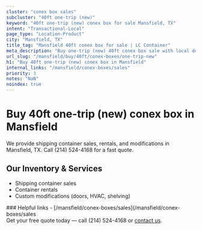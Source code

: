 ```yaml
---
cluster: "conex box sales"
subcluster: "40ft one-trip (new)"
keyword: "40ft one-trip (new) conex box for sale Mansfield, TX"
intent: "Transactional-Local"
page_type: "Location-Product"
city: "Mansfield, TX"
title_tag: "Mansfield 40ft conex box for sale | LC Container"
meta_description: "Buy one-trip (new) 40ft conex box sale with local delivery in Mansfield, TX. LC Container — local Since 2003. Request a fast quote today."
url_slug: "/mansfield/buy/40ft/conex-boxes/one-trip-new"
h1: "Buy 40ft one-trip (new) conex box in Mansfield"
internal_links: "/mansfield/conex-boxes/sales"
priority: 3
notes: "NaN"
noindex: true
---
```


# Buy 40ft one-trip (new) conex box in Mansfield

We provide shipping container sales, rentals, and modifications in Mansfield, TX. Call (214) 524-4168 for a fast quote.

## Our Inventory & Services
- Shipping container sales
- Container rentals
- Custom modifications (doors, HVAC, shelving)

<div data-section="internal-links">
### Helpful links
- [/mansfield/conex-boxes/sales](/mansfield/conex-boxes/sales
</div>

<div data-section="cta">
Get your free quote today — call (214) 524-4168 or <a href="/contact">contact us</a>.
</div>

<script type="application/ld+json">{"@context":"https://schema.org","@type":"FAQPage","mainEntity":[{"@type":"Question","name":"How much does delivery cost in Mansfield, TX?","acceptedAnswer":{"@type":"Answer","text":"Delivery costs vary by distance and container size. Most deliveries in Mansfield, TX range from $150-$300. Call (214) 524-4168 for an exact quote based on your specific location."}},{"@type":"Question","name":"Do you offer financing or payment plans?","acceptedAnswer":{"@type":"Answer","text":"We accept major credit cards, checks, and can discuss commercial terms for bulk purchases. Call (214) 524-4168 to discuss options."}},{"@type":"Question","name":"Can you customize containers in Mansfield, TX?","acceptedAnswer":{"@type":"Answer","text":"Yes — we perform modifications like doors, HVAC, insulation, and shelving. Request a custom quote at (214) 524-4168 or via our contact form."}}]}</script>
